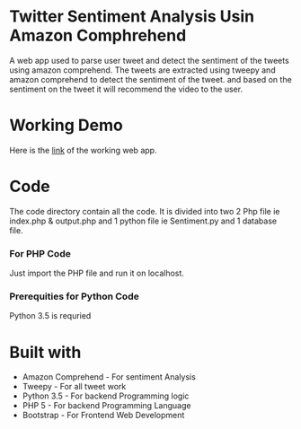 # Twitter Sentiment Analysis Usin Amazon Comphrehend
A web app used to parse user tweet and detect the sentiment of the tweets using amazon comprehend. The tweets are extracted using tweepy and amazon comprehend to detect the sentiment of the tweet. and based on the sentiment on the tweet it will recommend the video to the user.

<h1>Working Demo</h1>
Here is the <a href="https://youtu.be/rBy8VAIToUc">link</a> of the working web app.

<h1>Code</h1>
The code directory contain all the code. It is divided into two 2 Php file ie index.php & output.php and 1 python file ie Sentiment.py and 1 database file.

<h3>For PHP Code</h3>
Just import the PHP file and run it on localhost.

<h3>Prerequities for Python Code</h3>
Python 3.5 is requried

<h1>Built with</h1>
<ul>
  <li>Amazon Comprehend - For sentiment Analysis</li>
  <li>Tweepy - For all tweet work </li>
  <li> Python 3.5 - For backend Programming logic </li>
  <li> PHP 5 - For backend Programming Language</li>
  <li> Bootstrap - For Frontend Web Development </li>
 </ul>


